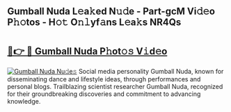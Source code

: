 ## Gumball Nuda L𝚎a𝚔ed N𝚞𝚍e - Part-gcM Vi𝚍𝚎o P𝚑𝚘tos - H𝚘𝚝 O𝚗𝚕yf𝚊ns L𝚎a𝚔s NR4Qs

# <h2><a href="http://kfb69ci.oniu.top/?m=Gumball+Nuda">🔗👉 🔴 Gumball Nuda P𝚑ot𝚘𝚜 V𝚒d𝚎o</a></h2>

[![Gumball Nuda Nu𝚍e𝚜](https://i.imgur.com/0qMVB7G.gif)](http://kfb69ci.oniu.top/?m=Gumball+Nuda)
Social media personality Gumball Nuda, known for disseminating dance and lifestyle ideas, through performances and personal blogs. Trailblazing scientist researcher Gumball Nuda, recognized for their groundbreaking discoveries and commitment to advancing knowledge.  
